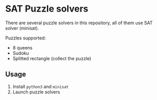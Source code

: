 # SAT Puzzle solvers

There are several puzzle solvers in this repository, all of them use SAT solver (minisat).

Puzzles supported:
* 8 queens
* Sudoku
* Splitted rectangle (collect the puzzle)

## Usage

1. Install `python3` and `minisat`
2. Launch puzzle solvers

